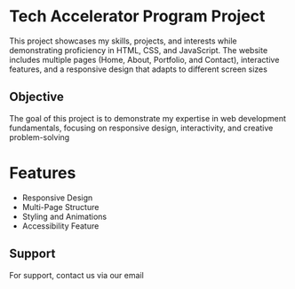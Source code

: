 # Tech Accelerator Program Project
This project showcases my skills, projects, and interests while demonstrating proficiency in HTML, CSS, and JavaScript. The website includes multiple pages (Home, About, Portfolio, and Contact), interactive features, and a responsive design that adapts to different screen sizes

## Objective
The goal of this project is to demonstrate my expertise in web development fundamentals, focusing on responsive design, interactivity, and creative problem-solving

# Features
- Responsive Design
- Multi-Page Structure
- Styling and Animations
- Accessibility Feature

## Support
For support, contact us via our email
